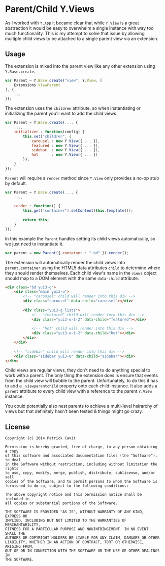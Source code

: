 # Parent/Child Y.Views #

As I worked with `Y.App` it became clear that while `Y.View` is a great abstraction it would be easy to overwhelm a single instance with way too much functionality. This is my attempt to solve that issue by allowing multiple child views to be attached to a single parent view via an extension.

## Usage ##

The extension is mixed into the parent view like any other extension using `Y.Base.create`.

```javascript
var Parent = Y.Base.create("view", Y.View, [
    Extensions.ViewParent
], {
    ...
});
```
    
The extension uses the `children` attribute, so when instantiating or initializing the parent you'll want to add the child views.

```javascript
var Parent = Y.Base.create(..., {
    ...,
    initializer : function(config) {
        this.set("children", {
            carousel : new Y.View({ ... }),
            featured : new Y.View({ ... }),
            sidebar  : new Y.View({ ... }),
            hot      : new Y.View({ ... })
        });
    }
});
```

`Parent` will require a `render` method since `Y.View` only provides a no-op stub by default.

```javascript
var Parent = Y.Base.create(..., {
    ...,
    
    render : function() {
        this.get("container").setContent(this.template());
        
        return this;
    }
});
```

In this example the `Parent` handles setting its child views automatically, so we just need to instantiate it.

```javascript
var parent = new Parent({ container : ".bd" }).render();
```

The extension will automatically render the child views into `parent.container` using the HTML5 data attributes `child` to determine where they should render themselves. Each child view's name in the `views` object should map to a DOM element with the same `data-child` attribute.

```html
<div class="bd yui3-g">
    <div class="main yui3-u">
        <!-- "carousel" child will render into this div -->
        <div class="carousel" data-child="carousel"></div>
        
        <div class="yui3-g lists">
            <!-- "featured" child will render into this div -->
            <div class="yui3-u-1-2" data-child="featured"></div>
            
            <!-- "hot" child will render into this div -->
            <div class="yui3-u-1-2" data-child="hot"></div>
        </div>
    </div>
    
    <!-- "sidebar" child will render into this div -->
    <div class="sidebar yui3-u" data-child="sidebar"></div>
</div>
```

Child views are regular views, they don't need to do anything special to work with a parent. The only thing the extension does is ensure that events from the child view will bubble to the parent. Unfortunately, to do this it has to add a `_viewparentchild` property onto each child instance. It also adds a `parent` attribute to every child view with a reference to the parent `Y.View` instance.

You could potentially also nest parents to achieve a multi-level heirarchy of views but that definitely hasn't been tested & things might go crazy.

## License ##

```
Copyright (c) 2014 Patrick Cavit

Permission is hereby granted, free of charge, to any person obtaining a copy
of this software and associated documentation files (the "Software"), to deal
in the Software without restriction, including without limitation the rights
to use, copy, modify, merge, publish, distribute, sublicense, and/or sell
copies of the Software, and to permit persons to whom the Software is
furnished to do so, subject to the following conditions:

The above copyright notice and this permission notice shall be included in
all copies or substantial portions of the Software.

THE SOFTWARE IS PROVIDED "AS IS", WITHOUT WARRANTY OF ANY KIND, EXPRESS OR
IMPLIED, INCLUDING BUT NOT LIMITED TO THE WARRANTIES OF MERCHANTABILITY,
FITNESS FOR A PARTICULAR PURPOSE AND NONINFRINGEMENT. IN NO EVENT SHALL THE
AUTHORS OR COPYRIGHT HOLDERS BE LIABLE FOR ANY CLAIM, DAMAGES OR OTHER
LIABILITY, WHETHER IN AN ACTION OF CONTRACT, TORT OR OTHERWISE, ARISING FROM,
OUT OF OR IN CONNECTION WITH THE SOFTWARE OR THE USE OR OTHER DEALINGS IN
THE SOFTWARE.
```
